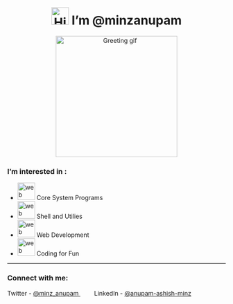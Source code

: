 <h1 align="center"><img src="https://blog.joypixels.com/content/images/2019/06/waving_hand_sign_1024.gif" alt="Hi 👋" width="40" height="40" /> I’m @minzanupam</h1>

<p align="center"> <img src="https://media.giphy.com/media/lOgu1OnjYF2GHBfRU4/giphy.gif" alt="Greeting gif" height="280" /> </p>
<h3 align="left"> I’m interested in : </h3>
  
- <img src="https://media.giphy.com/media/IWiAPmq1HS9QZRu8PT/giphy-downsized-large.gif" alt="web dev gif" height="40"  width="40" /> Core System Programs
- <img src="https://linoxide.com/wp-content/uploads/2017/08/minikube-start.gif" alt="web dev gif" height="40" width="40"/> Shell and Utilies
- <img src="https://media.giphy.com/media/YPUh8SkoYuurwwV4bz/giphy.gif" alt="web dev gif" height="40"  width="40" /> Web Development
- <img src="https://media.giphy.com/media/CAIgh8LKFbIciGx5Qe/giphy.gif" alt="web dev gif" height="40"  width="40" /> Coding for Fun

-----
<h3 align="left">Connect with me:</h3>
<p align="left">
Twitter - 
<a href="https://twitter.com/minz_anupam" target="_blank" rel="noreferrer">
@minz_anupam
</a>      
 &emsp;&emsp;
LinkedIn - 
<a href="https://linkedin.com/in/anupam-ashish-minz-8113421aa" target="_blank" rel="noreferrer">
@anupam-ashish-minz
</a>
</p>
